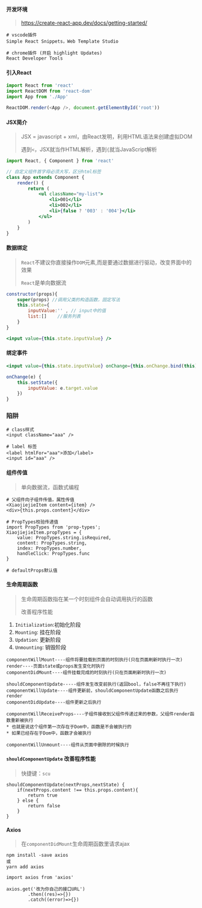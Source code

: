 #### 开发环境

>  https://create-react-app.dev/docs/getting-started/ 

```
# vscode插件
Simple React Snippets，Web Template Studio

# chrome插件 (开启 highlight Updates)
React Developer Tools
```

#### 引入React

```js
import React from 'react'
import ReactDOM from 'react-dom'
import App from './App'

ReactDOM.render(<App />, document.getElementById('root'))
```

#### JSX简介

> JSX = javascript + xml，由React发明，利用HTML语法来创建虚拟DOM
>
> 遇到`<`，JSX就当作HTML解析，遇到`{`就当JavaScript解析

```jsx
import React, { Component } from 'react'

// 自定义组件首字母必须大写，区分html标签
class App extends Component {
    render() {
        return (
            <ul className="my-list">
                <li>001</li>
                <li>002</li>
                <li>{false ? '003' : '004'}</li>
            </ul>
        )
    }
}
```

#### 数据绑定

> `React`不建议你直接操作`DOM`元素,而是要通过数据进行驱动，改变界面中的效果
>
> `React`是单向数据流

```jsx
constructor(props){
    super(props) //调用父类的构造函数，固定写法
    this.state={
        inputValue:'' , // input中的值
        list:[]    //服务列表
    }
}

<input value={this.state.inputValue} /> 
```

#### 绑定事件

```jsx
<input value={this.state.inputValue} onChange={this.onChange.bind(this)} />

onChange(e) {
	this.setState({
        inputValue: e.target.value
    })
}
```

### 陷阱

```
# class样式
<input className="aaa" />

# label 标签
<label htmlFor="aaa">添加</label>
<input id="aaa" />
```

#### 组件传值

> 单向数据流，函数式编程

```
# 父组件向子组件传值，属性传值
<XiaojiejieItem content={item} />
<div>{this.props.content}</div>

# PropTypes校验传递值
import PropTypes from 'prop-types';
XiaojiejieItem.propTypes = {
	value: PropTypes.string.isRequired,
    content: PropTypes.string,
    index: PropTypes.number,
    handleClick: PropTypes.func
}

# defaultProps默认值
```

#### 生命周期函数

> 生命周期函数指在某一个时刻组件会自动调用执行的函数
>
> 改善程序性能

1. `Initialization`:初始化阶段
2. `Mounting`: 挂在阶段
3. `Updation`: 更新阶段
4. `Unmounting`: 销毁阶段

```
componentWillMount----组件将要挂载到页面的时刻执行(只在页面刷新时执行一次)
render----页面state或props发生变化时执行
componentDidMount----组件挂载完成的时刻执行(只在页面刷新时执行一次)

shouldComponentUpdate-----组件发生改变前执行(返回bool，false不再往下执行)
componentWillUpdate----组件更新前，shouldComponentUpdate函数之后执行
render
componentDidUpdate----组件更新之后执行

componentWillReceiveProps----子组件接收到父组件传递过来的参数，父组件render函数重新被执行
* 也就是说这个组件第一次存在于Dom中，函数是不会被执行的
* 如果已经存在于Dom中，函数才会被执行

componentWillUnmount----组件从页面中删除的时候执行
```

#### ` shouldComponentUpdate ` 改善程序性能

> 快捷键：`scu`

```
shouldComponentUpdate(nextProps,nextState) {
    if(nextProps.content !== this.props.content){
        return true
    } else {
        return false
    }
}
```

#### Axios

> 在`componentDidMount`生命周期函数里请求ajax

```
npm install -save axios
或
yarn add axios

import axios from 'axios'

axios.get('改为你自己的接口URL')
        .then((res)=>{})
        .catch((error)=>{})
```

